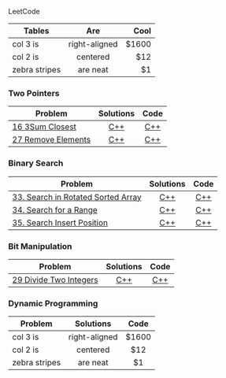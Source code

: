 LeetCode

| Tables        | Are           | Cool  |
| ------------- |:-------------:| -----:|
| col 3 is      | right-aligned | $1600 |
| col 2 is      | centered      |   $12 |
| zebra stripes | are neat      |    $1 |

### Two Pointers

| Problem | Solutions | Code |
| ------------- |:-------------:|:-----:|
| [16 3Sum Closest](https://leetcode.com/problems/3sum-closest/description/) | [C++](./16_3Sum_Closest) | [C++](./16_3Sum_Closest/Solution.h) |
| [27 Remove Elements](https://leetcode.com/problems/remove-element/description/) | [C++](./27_Remove_Element) | [C++](./27_Remove_Element/Solution.h) |

### Binary Search

| Problem | Solutions | Code |
| ------------- |:-------------:|:-----:|
|[33. Search in Rotated Sorted Array](https://leetcode.com/problems/search-in-rotated-sorted-array/description/)|[C++](./33_Search_in_Rotated_Sorted_Array)|[C++](33_Search_in_Rotated_Sorted_Array/Solution.h)|
|[34. Search for a Range](https://leetcode.com/problems/search-for-a-range/description/)|[C++](./34_Search_for_a_Range)|[C++](./34_Search_for_a_Range/Solution.h)|
|[35. Search Insert Position](https://leetcode.com/problems/search-insert-position/description/)|[C++](./35_Search_Insert_Position)|[C++](./35_Search_Insert_Position/Solution.h)|

### Bit Manipulation

| Problem | Solutions | Code |
| ------------- |:-------------:|:-----:|
| [29 Divide Two Integers](https://leetcode.com/problems/divide-two-integers/description/) | [C++](./29_Divide_Two_Integers) | [C++](./29_Divide_Two_Integers/Solution.h) |


### Dynamic Programming

| Problem        | Solutions           | Code  |
| ------------- |:-------------:|:-----:|
| col 3 is      | right-aligned | $1600 |
| col 2 is      | centered      |   $12 |
| zebra stripes | are neat      |    $1 |



